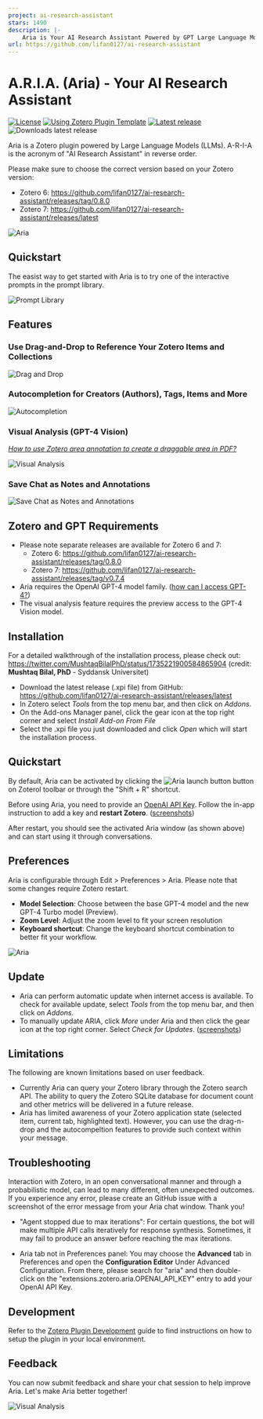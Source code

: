 ```yaml
---
project: ai-research-assistant
stars: 1490
description: |-
    Aria is Your AI Research Assistant Powered by GPT Large Language Models
url: https://github.com/lifan0127/ai-research-assistant
---
```


# A.R.I.A. (Aria) - Your AI Research Assistant

[![License](https://img.shields.io/github/license/lifan0127/ai-research-assistant)](https://github.com/lifan0127/ai-research-assistant/blob/master/LICENSE)
[![Using Zotero Plugin Template](https://img.shields.io/badge/Using-Zotero%20Plugin%20Template-blue?style=flat-square&logo=github)](https://github.com/windingwind/zotero-plugin-template)
[![Latest release](https://img.shields.io/github/v/release/lifan0127/ai-research-assistant)](https://github.com/lifan0127/ai-research-assistant/releases)
![Downloads latest release](https://img.shields.io/github/downloads/lifan0127/ai-research-assistant/latest/total)

Aria is a Zotero plugin powered by Large Language Models (LLMs). A-R-I-A is the acronym of "AI Research Assistant" in reverse order.

Please make sure to choose the correct version based on your Zotero version:

- Zotero 6: https://github.com/lifan0127/ai-research-assistant/releases/tag/0.8.0
- Zotero 7: https://github.com/lifan0127/ai-research-assistant/releases/latest

![Aria](assets/images/aria.png)

## Quickstart

The easist way to get started with Aria is to try one of the interactive prompts in the prompt library.

![Prompt Library](assets/videos/prompt-library.gif)

## Features

### Use Drag-and-Drop to Reference Your Zotero Items and Collections

![Drag and Drop](assets/videos/drag-and-drop.gif)

### Autocompletion for Creators (Authors), Tags, Items and More

![Autocompletion](assets/videos/autocompletion.gif)

### Visual Analysis (GPT-4 Vision)

[_How to use Zotero area annotation to create a draggable area in PDF?_](https://youtu.be/lGeJCsNHBR4?si=sCnnaZCYI2CN8NJ3&t=132)

![Visual Analysis](assets/videos/gpt-4-vision.gif)

### Save Chat as Notes and Annotations

![Save Chat as Notes and Annotations](assets/videos/note-annotation.gif)


## Zotero and GPT Requirements

- Please note separate releases are available for Zotero 6 and 7:
  - Zotero 6: https://github.com/lifan0127/ai-research-assistant/releases/tag/0.8.0
  - Zotero 7: https://github.com/lifan0127/ai-research-assistant/releases/tag/v0.7.4
- Aria requires the OpenAI GPT-4 model family. ([how can I access GPT-4?](https://help.openai.com/en/articles/7102672-how-can-i-access-gpt-4))
- The visual analysis feature requires the preview access to the GPT-4 Vision model.

## Installation

For a detailed walkthrough of the installation process, please check out: https://twitter.com/MushtaqBilalPhD/status/1735221900584865904 (credit: __Mushtaq Bilal, PhD__ - Syddansk Universitet)

- Download the latest release (.xpi file) from GitHub: https://github.com/lifan0127/ai-research-assistant/releases/latest
- In Zotero select <em>Tools</em> from the top menu bar, and then click on <em>Addons</em>.
- On the Add-ons Manager panel, click the gear icon at the top right corner and select <em>Install Add-on From File</em>
- Select the .xpi file you just downloaded and click <em>Open</em> which will start the installation process.

## Quickstart

By default, Aria can be activated by clicking the ![Aria launch button](addon/chrome/content/icons/favicon@16x16.png) button on Zoterol toolbar or through the "Shift + R" shortcut.

Before using Aria, you need to provide an [OpenAI API Key](https://platform.openai.com/account/api-keys). Follow the in-app instruction to add a key and <b>restart Zotero</b>. ([screenshots](docs/configuration.md))

After restart, you should see the activated Aria window (as shown above) and can start using it through conversations.


## Preferences

Aria is configurable through Edit > Preferences > Aria. Please note that some changes require Zotero restart.

- __Model Selection__: Choose between the base GPT-4 model and the new GPT-4 Turbo model (Preview).
- __Zoom Level__: Adjust the zoom level to fit your screen resolution 
- __Keyboard shortcut__: Change the keyboard shortcut combination to better fit your workflow.

![Aria](assets/images/preferences.png)

## Update

- Aria can perform automatic update when internet access is available. To check for available update, select <em>Tools</em> from the top menu bar, and then click on <em>Addons</em>.
- To manually update ARIA, click <em>More</em> under Aria and then click the gear icon at the top right corner. Select <em>Check for Updates</em>. ([screenshots](docs/update.md))

## Limitations

The following are known limitations based on user feedback.

- Currently Aria can query your Zotero library through the Zotero search API. The ability to query the Zotero SQLite database for document count and other metrics will be delivered in a future release.
- Aria has limited awareness of your Zotero application state (selected item, current tab, highlighted text). However, you can use the drag-n-drop and the autocompeltion features to provide such context within your message.

## Troubleshooting

  Interaction with Zotero, in an open conversational manner and through a probabilistic model, can lead to many different, often unexpected outcomes. If you experience any error, please create an GitHub issue with a screenshot of the error message from your Aria chat window. Thank you!

- "Agent stopped due to max iterations": For certain questions, the bot will make multiple API calls iteratively for response synthesis. Sometimes, it may fail to produce an answer before reaching the max iterations.

- Aria tab not in Preferences panel: You may choose the __Advanced__ tab in Preferences and open the __Configuration Editor__ Under Advanced Configuration. From there, please search for "aria" and then double-click on the "extensions.zotero.aria.OPENAI_API_KEY" entry to add your OpenAI API Key.

## Development

Refer to the [Zotero Plugin Development](https://www.zotero.org/support/dev/client_coding/plugin_development) guide to find instructions on how to setup the plugin in your local environment.

## Feedback

You can now submit feedback and share your chat session to help improve Aria. Let's make Aria better together!

![Visual Analysis](assets/videos/feedback.gif)



